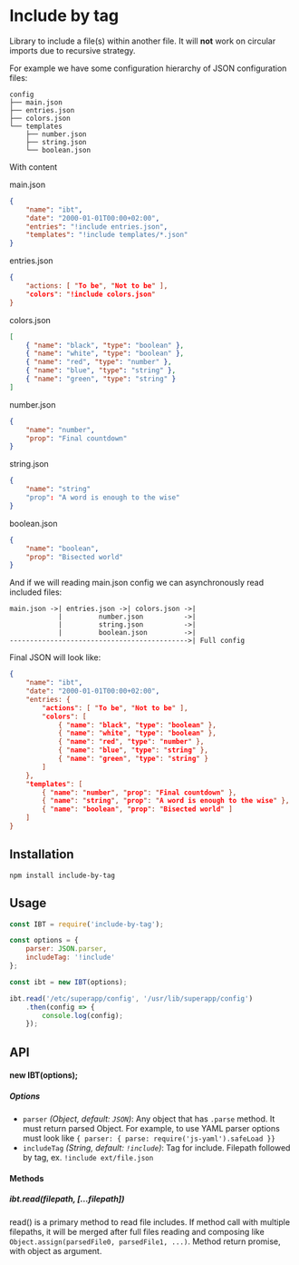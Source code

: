 # Include by tag
Library to include a file(s) within another file. It will **not** work on
circular imports due to recursive strategy.

For example we have some configuration hierarchy of JSON configuration files:
```
config
├── main.json
├── entries.json
├── colors.json
└── templates
    ├── number.json
    ├── string.json
    └── boolean.json
```
With content

main.json
```json
{
    "name": "ibt",
    "date": "2000-01-01T00:00+02:00",
    "entries": "!include entries.json",
    "templates": "!include templates/*.json"
}
```
entries.json
```json
{
    "actions: [ "To be", "Not to be" ],
    "colors": "!include colors.json"
}
```
colors.json
```json
[
    { "name": "black", "type": "boolean" },
    { "name": "white", "type": "boolean" },
    { "name": "red", "type": "number" },
    { "name": "blue", "type": "string" },
    { "name": "green", "type": "string" }
]
```
number.json
```json
{
    "name": "number",
    "prop": "Final countdown"
}
```
string.json
```json
{
    "name": "string"
    "prop": "A word is enough to the wise"
}
```
boolean.json
```json
{
    "name": "boolean",
    "prop": "Bisected world"
}
```

And if we will reading main.json config we can asynchronously read included
files:
```
main.json ->| entries.json ->| colors.json ->|
            |         number.json          ->|
            |         string.json          ->|
            |         boolean.json         ->|
-------------------------------------------->| Full config
```

Final JSON will look like:
```json
{
    "name": "ibt",
    "date": "2000-01-01T00:00+02:00",
    "entries: {
        "actions": [ "To be", "Not to be" ],
        "colors": [
            { "name": "black", "type": "boolean" },
            { "name": "white", "type": "boolean" },
            { "name": "red", "type": "number" },
            { "name": "blue", "type": "string" },
            { "name": "green", "type": "string" }
        ]
    },
    "templates": [
        { "name": "number", "prop": "Final countdown" },
        { "name": "string", "prop": "A word is enough to the wise" },
        { "name": "boolean", "prop": "Bisected world" ]
    ]
}
```

## Installation

```
npm install include-by-tag
```

## Usage

```javascript
const IBT = require('include-by-tag');

const options = {
    parser: JSON.parser,
    includeTag: '!include'
};

const ibt = new IBT(options);

ibt.read('/etc/superapp/config', '/usr/lib/superapp/config')
    .then(config => {
        console.log(config);
    });
```

## API

#### new IBT(options);
##### Options
- `parser` *(Object, default: `JSON`)*: Any object that has `.parse` method. It
  must return parsed Object. For example, to use YAML parser options must look
  like `{ parser: { parse: require('js-yaml').safeLoad }}`
- `includeTag` *(String, default: `!include`)*: Tag for include. Filepath
  followed by tag, ex. `!include ext/file.json`

#### Methods
##### ibt.read(filepath, [...filepath])
read() is a primary method to read file includes. If method call with multiple
filepaths, it will be merged after full files reading and composing like `Object.assign(parsedFile0, parsedFile1,
...)`. 
Method return promise, with object as argument.
